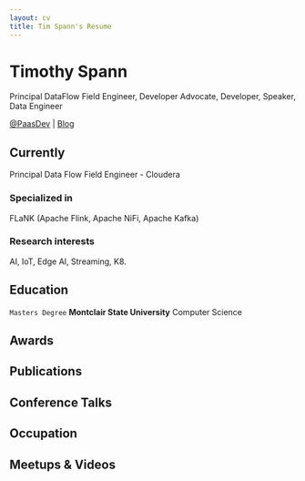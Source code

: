 ```yaml
---
layout: cv
title: Tim Spann's Resume
---
```

# Timothy Spann
Principal DataFlow Field Engineer, Developer Advocate, Developer, Speaker, Data Engineer

<div id="webaddress">
<a href="http://twitter.com/paasdev">@PaasDev</a>
| <a href="https://datainmotion.dev">Blog</a>
</div>


## Currently

Principal Data Flow Field Engineer - Cloudera

### Specialized in

FLaNK (Apache Flink, Apache NiFi, Apache Kafka)


### Research interests

AI, IoT, Edge AI, Streaming, K8.


## Education

`Masters Degree`
__Montclair State University__
Computer Science



## Awards




## Publications



## Conference Talks


## Occupation


## Meetups & Videos


<!-- ### Footer

Last updated: August 2020 -->


